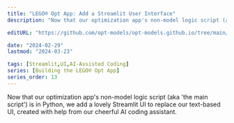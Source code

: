 ```yaml
---
title: "LEGO® Opt App: Add a Streamlit User Interface"
description: "Now that our optimization app's non-model logic script (aka 'the main script') is in Python, we add a lovely Streamlit UI based on our text-based UI, created with some help from our cheerful AI coding assistant."

editURL: "https://github.com/opt-models/opt-models.github.io/tree/main/content/compendium/lego-app-streamlit-user-interface/index.md"

date: "2024-02-29"
lastmod: "2024-03-23"

tags: [Streamlit,UI,AI-Assisted Coding]
series: [Building the LEGO® Opt App]
series_order: 13
---
```


Now that our optimization app's non-model logic script (aka 'the main script') is in Python, we add a lovely Streamlit UI to replace our text-based UI, created with help from our cheerful AI coding assistant.
